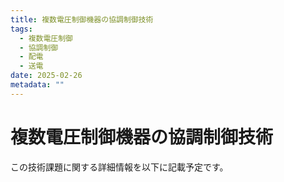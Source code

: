 ```yaml
---
title: 複数電圧制御機器の協調制御技術
tags:
  - 複数電圧制御
  - 協調制御
  - 配電
  - 送電
date: 2025-02-26
metadata: ""
---
```


# 複数電圧制御機器の協調制御技術

この技術課題に関する詳細情報を以下に記載予定です。
